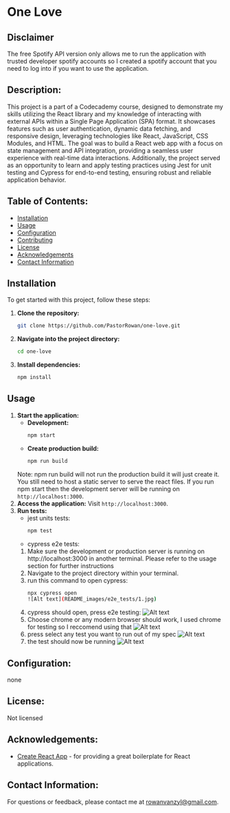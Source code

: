 
# One Love

## Disclaimer
The free Spotify API version only allows me to run the application with trusted developer spotify accounts so I created a spotify account that you need to log into if you want to use the application.

## Description:
This project is a part of a Codecademy course, designed to demonstrate my skills utilizing the React library and my knowledge of interacting with external APIs within a Single Page Application (SPA) format. It showcases features such as user authentication, dynamic data fetching, and responsive design, leveraging technologies like React, JavaScript, CSS Modules, and HTML. The goal was to build a React web app with a focus on state management and API integration, providing a seamless user experience with real-time data interactions. Additionally, the project served as an opportunity to learn and apply testing practices using Jest for unit testing and Cypress for end-to-end testing, ensuring robust and reliable application behavior.

## Table of Contents:
- [Installation](#installation)
- [Usage](#usage)
- [Configuration](#configuration)
- [Contributing](#contributing)
- [License](#license)
- [Acknowledgements](#acknowledgements)
- [Contact Information](#contact-information)

## Installation
To get started with this project, follow these steps:
1. **Clone the repository:**
   ```bash
   git clone https://github.com/PastorRowan/one-love.git
2.  **Navigate into the project directory:**
    ```bash
    cd one-love
3.  **Install dependencies:**
    ```bash
    npm install

## Usage
1. **Start the application:**
   - **Development:**
     ```bash
     npm start
     ```
   - **Create production build:**
     ```bash
     npm run build
     ```
   Note: npm run build will not run the production build it will just create it. You still need to host a static server to serve the react files. If you run npm start then the development server will be running on `http://localhost:3000`.
2. **Access the application:**
   Visit `http://localhost:3000`.
3. **Run tests:**
   - jest units tests:
      ```bash
      npm test
   - cypress e2e tests:
   1. Make sure the development or production server is running on http://localhost:3000 in another terminal. Please refer to the usage section for further instructions
   2. Navigate to the project directory within your terminal.
   3. run this command to open cypress:
      ```bash
      npx cypress open
      ![Alt text](README_images/e2e_tests/1.jpg)
   4. cypress should open, press e2e testing:
      ![Alt text](README_images/e2e_tests/2.jpg)
   3. Choose chrome or any modern browser should work, I used chrome for testing so I reccomend using that
      ![Alt text](README_images/e2e_tests/3.jpg)
   4. press select any test you want to run out of my spec
      ![Alt text](README_images/e2e_tests/4.jpg)
   5. the test should now be running
      ![Alt text](README_images/e2e_tests/5.jpg)
   

## Configuration:
none

## License:
Not licensed

## Acknowledgements:
- [Create React App](https://github.com/facebook/create-react-app) - for providing a great boilerplate for React applications.

## Contact Information:
For questions or feedback, please contact me at rowanvanzyl@gmail.com.
